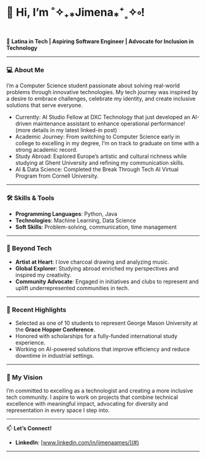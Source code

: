 # 👋 Hi, I’m ˚✧₊⁎**Jimena**⁎⁺˳✧༚!   

🌟 **Latina in Tech | Aspiring Software Engineer | Advocate for Inclusion in Technology**

---

### 💻 About Me  

I’m a Computer Science student passionate about solving real-world problems through innovative technologies. My tech journey was inspired by a desire to embrace challenges, celebrate my identity, and create inclusive solutions that serve everyone.  

- Currently: AI Studio Fellow at DXC Technology that just developed an AI-driven maintenance assistant to enhance operational performance! (more details in my latest linked-in post)  
- Academic Journey: From switching to Computer Science early in college to excelling in my degree, I’m on track to graduate on time with a strong academic record.  
- Study Abroad: Explored Europe’s artistic and cultural richness while studying at Ghent University and refining my communication skills.  
- AI & Data Science: Completed the Break Through Tech AI Virtual Program from Cornell University.  

---

### 🛠️ Skills & Tools  

- **Programming Languages**: Python, Java  
- **Technologies**: Machine Learning, Data Science  
- **Soft Skills**: Problem-solving, communication, time management  

---

### 🎤 Beyond Tech  

- **Artist at Heart**: I love charcoal drawing and analyzing music.  
- **Global Explorer**: Studying abroad enriched my perspectives and inspired my creativity.  
- **Community Advocate**: Engaged in initiatives and clubs to represent and uplift underrepresented communities in tech.  

---

### 🚀 Recent Highlights  

- Selected as one of 10 students to represent George Mason University at the **Grace Hopper Conference**.  
- Honored with scholarships for a fully-funded international study experience.  
- Working on AI-powered solutions that improve efficiency and reduce downtime in industrial settings.  

---

### 🌟 My Vision  

I’m committed to excelling as a technologist and creating a more inclusive tech community. I aspire to work on projects that combine technical excellence with meaningful impact, advocating for diversity and representation in every space I step into.  

---

📫 **Let’s Connect!**  
- **LinkedIn**: [www.linkedin.com/in/jimenaames/](#)  

---
